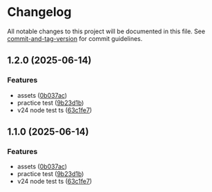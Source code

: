 # Changelog

All notable changes to this project will be documented in this file. See [commit-and-tag-version](https://github.com/absolute-version/commit-and-tag-version) for commit guidelines.

## 1.2.0 (2025-06-14)


### Features

* assets ([0b037ac](https://github.com/AlbertoBasalo/test-lab/commit/0b037ac14fa3804ecd1fe355ad240276475c6a27))
* practice test ([9b23d1b](https://github.com/AlbertoBasalo/test-lab/commit/9b23d1bd44530f8e8579a26f7921ec2552117eba))
* v24 node test ts ([63c1fe7](https://github.com/AlbertoBasalo/test-lab/commit/63c1fe752d713b2b3fa27ac75c3c3c2c2fdd7eec))

## 1.1.0 (2025-06-14)


### Features

* assets ([0b037ac](https://github.com/AlbertoBasalo/test-lab/commit/0b037ac14fa3804ecd1fe355ad240276475c6a27))
* practice test ([9b23d1b](https://github.com/AlbertoBasalo/test-lab/commit/9b23d1bd44530f8e8579a26f7921ec2552117eba))
* v24 node test ts ([63c1fe7](https://github.com/AlbertoBasalo/test-lab/commit/63c1fe752d713b2b3fa27ac75c3c3c2c2fdd7eec))
